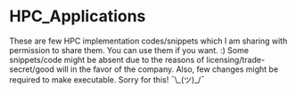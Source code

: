 # HPC_Applications
These are few HPC implementation codes/snippets which I am sharing with permission to share them. You can use them if you want. :)
Some snippets/code might be absent due to the reasons of licensing/trade-secret/good will in the favor of the company. Also, few changes might be required to make executable. Sorry for this! 
¯\\\_(ツ)_/¯
